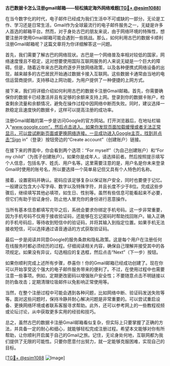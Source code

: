**古巴数据卡怎么注册gmail邮箱——轻松搞定海外网络难题[[TG💪+ @esim1088](https://t.me/s/esim1088)]**

在当今数字化的时代，电子邮件已经成为我们生活中不可或缺的一部分。无论是工作、学习还是日常生活，Gmail作为全球最流行的电子邮件服务之一，无疑是许多人首选的邮箱平台。然而，对于身处古巴的朋友来说，由于网络环境的特殊性，想要注册并使用Gmail邮箱可能会遇到一些挑战。那么，如何利用古巴的数据卡顺利注册Gmail邮箱呢？这篇文章将为你详细解答这一问题。

首先，我们需要了解古巴的网络现状。古巴是一个网络普及率相对较低的国家，网络速度慢且不稳定，这对想要使用国际互联网服务的人来说无疑是一个巨大的障碍。但是，随着近年来古巴政府逐步开放网络政策，以及各种便携式网络设备的出现，越来越多的古巴居民开始通过数据卡接入互联网。这些数据卡通常由当地的电信运营商提供，支持移动上网功能，为用户提供了一种便捷的上网方式。

接下来，我们将详细介绍如何利用古巴的数据卡注册Gmail邮箱。首先，你需要确保你的数据卡已经激活并且有足够的余额来支持上网。登录到你的数据卡账户，检查剩余流量和余额情况，避免在操作过程中因网络中断而失败。同时，建议选择一款稳定且速度快的数据卡，这样可以提高注册的成功率。

注册Gmail邮箱的第一步是访问Google的官方网站。打开浏览器后，在地址栏输入“www.google.com”，然后点击进入。如果你发现页面加载缓慢或者无法正常显示，可以尝试刷新页面或更换网络连接。一旦成功进入Google主页，找到并点击“Sign in”（登录）按钮旁边的“Create account”（创建账户）链接。

在接下来的界面中，你会看到两个选项：“For myself”（为自己创建账户）和“For my child”（为孩子创建账户）。如果你是成年人，请选择前者。然后按照提示填写个人信息，包括名字、姓氏、用户名等。这里需要注意的是，用户名是你未来登录Gmail时使用的账号名，所以要选择一个简单易记但又具有个人特色的名称。

接着，设置密码并确认。密码应该足够复杂以保证账户安全，同时也要便于记忆。一般建议包含大小写字母、数字以及特殊字符，并且长度不少于8位。完成这些步骤后，继续填写其他必填项，如生日、性别等。虽然有些信息可能看起来不必要，但它们有助于验证身份，防止他人冒充你的身份进行恶意操作。

当所有基本信息都填写完毕之后，系统会要求你绑定手机号码。这一步非常重要，因为手机号码不仅用于接收验证码，还能够在忘记密码时帮助找回账户。输入正确的手机号码后，等待收到短信中的验证码，并将其输入到指定位置。如果手机无法接收短信，可以选择通过语音通话的方式获取验证码。

最后一步是阅读并同意Google的服务条款和隐私政策。这是每个用户在注册任何在线服务时都必须经历的过程。仔细阅读相关内容，确保自己理解并接受其中的各项规定。如果没有异议，勾选相应的复选框，然后点击“Next”（下一步）按钮。

如果你顺利完成上述所有步骤，恭喜你！你的Gmail邮箱已经成功创建了。现在你可以开始享受这个强大的电子邮件服务带来的便利了。不过，在使用过程中也需要注意一些事项。例如，定期更改密码以增强账户安全性；不要随意点击不明链接以防钓鱼攻击；定期清理垃圾邮件以免影响正常使用等。

当然，在整个注册过程中可能会遇到各种问题，比如网络中断、验证码发送失败等等。面对这些问题时，保持冷静并耐心解决问题是非常重要的。可以尝试重启设备、更换网络环境或者联系客服寻求帮助。此外，还可以参考网上的一些教程视频或论坛讨论，从中获取更多实用的经验和技巧。

总之，虽然古巴的数据卡注册Gmail邮箱看似复杂，但实际上只要掌握了正确的方法，并具备一定的耐心和细心，就能够轻松完成注册过程。希望本文能够对你有所帮助，让你顺利开启属于自己的Gmail之旅。记住，无论身处何地，互联网都为我们提供了无限的可能性。只要你愿意付出努力，就一定能够克服困难，实现自己的目标。

[[TG💪+ @esim1088](https://t.me/s/esim1088) ![Image](https://i.postimg.cc/4NQfJmqS/Snipaste-2025-05-13-00-14-12.png)]